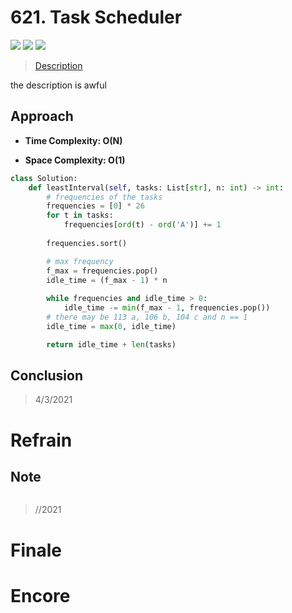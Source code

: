 # 621. Task Scheduler

![](https://img.shields.io/badge/Difficulty-Medium-%23f0ad4e)
![](https://img.shields.io/badge/topic-array-critical)
![](https://img.shields.io/badge/topic-greedy-critical)

> [Description](https://leetcode.com/problems/task-scheduler/discuss/685755/This-is-how-the-problem-should-have-been-written!-Anybody-can-understand-it-now)

the description is awful


## Approach

- **Time Complexity: O(N)**

- **Space Complexity: O(1)**

```python
class Solution:
    def leastInterval(self, tasks: List[str], n: int) -> int:
        # frequencies of the tasks
        frequencies = [0] * 26
        for t in tasks:
            frequencies[ord(t) - ord('A')] += 1
        
        frequencies.sort()

        # max frequency
        f_max = frequencies.pop()
        idle_time = (f_max - 1) * n
        
        while frequencies and idle_time > 0:
            idle_time -= min(f_max - 1, frequencies.pop())
        # there may be 113 a, 106 b, 104 c and n == 1
        idle_time = max(0, idle_time)

        return idle_time + len(tasks)
```

## Conclusion

> 4/3/2021

# Refrain

## Note

```python

```

> //2021

# Finale

# Encore